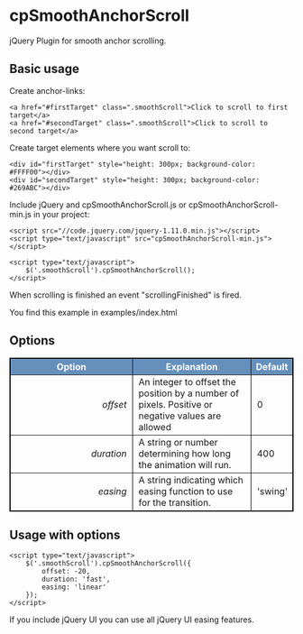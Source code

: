 cpSmoothAnchorScroll
====================

jQuery Plugin for smooth anchor scrolling.


Basic usage
-----

Create anchor-links:

	<a href="#firstTarget" class=".smoothScroll">Click to scroll to first target</a>
	<a href="#secondTarget" class=".smoothScroll">Click to scroll to second target</a>
	

Create target elements where you want scroll to:
	
	<div id="firstTarget" style="height: 300px; background-color: #FFFF00"></div>
	<div id="secondTarget" style="height: 300px; background-color: #269ABC"></div>

	
Include jQuery and cpSmoothAnchorScroll.js or cpSmoothAnchorScroll-min.js in your project:

	<script src="//code.jquery.com/jquery-1.11.0.min.js"></script>
	<script type="text/javascript" src="cpSmoothAnchorScroll-min.js"></script>

	<script type="text/javascript">
		$('.smoothScroll').cpSmoothAnchorScroll();
	</script>


When scrolling is finished an event "scrollingFinished" is fired. 


You find this example in examples/index.html



Options
-----

<table style="width: 100%; border: 1px solid #000000; margin-bottom: 25px;" border="1" cellspacing="0" cellpadding="3">
<tbody>
<tr>
<th style="width: 200px; background-color: #6690bc;" align="center" valign="middle"><span style="color: #ffffff;">Option</span></th>
<th style="background-color: #6690bc;" align="center" valign="middle"><span style="color: #ffffff;">Explanation</span></th>
<th style="background-color: #6690bc;" align="center" valign="middle"><span style="color: #ffffff;">Default</span></th>
</tr>
<tr>
<td style="text-align: right; padding-right: 10px;"><em>offset</em></td>
<td style="padding-left: 10px;">An integer to offset the position by a number of pixels. Positive or negative values are allowed</td>
<td style="padding-left: 10px;">0</td>
</tr>
<tr>
<td style="text-align: right; padding-right: 10px;"><em>duration</em></td>
<td style="padding-left: 10px;">A string or number determining how long the animation will run.</td>
<td style="padding-left: 10px;">400</td>
</tr>
<tr>
<td style="text-align: right; padding-right: 10px;"><em>easing</em></td>
<td style="padding-left: 10px;">A string indicating which easing function to use for the transition.</td>
<td style="padding-left: 10px;">'swing'</td>
</tr>
</tbody>
</table>


Usage with options
-----

	<script type="text/javascript">
		$('.smoothScroll').cpSmoothAnchorScroll({
			offset: -20,
			duration: 'fast',
			easing: 'linear'
		});
	</script>

If you include jQuery UI you can use all jQuery UI easing features.

